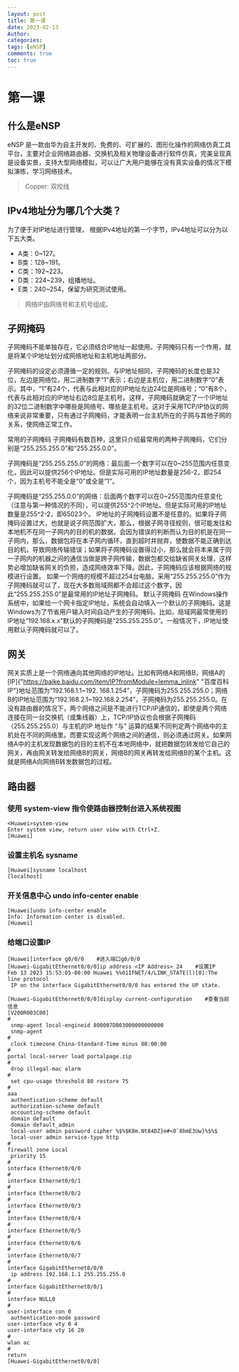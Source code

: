 ```yaml
---
layout: post
title: 第一课
date: 2023-02-13
Author: 
categories: 
tags: [eNSP]
comments: true
toc: true
---
```

# 第一课

## 什么是eNSP

eNSP 是一款由华为自主开发的、免费的、可扩展的、图形化操作的网络仿真工具平台，主要对企业网络路由器、交换机及相关物理设备进行软件仿真，完美呈现真是设备实景，支持大型网络模拟，可以让广大用户能够在没有真实设备的情况下模拟演练，学习网络技术。
> Copper: 双绞线

## IPv4地址分为哪几个大类？

为了便于对IP地址进行管理， 根据IPv4地址的第一个字节，IPv4地址可以分为以下五大类。
* A类：0~127。
* B类：128~191。
* C类：192~223。
* D类：224~239，组播地址。
* E类：240~254，保留为研究测试使用。
> 网络IP由网络号和主机号组成。

## 子网掩码

子网掩码不能单独存在，它必须结合IP地址一起使用。子网掩码只有一个作用，就是将某个IP地址划分成网络地址和主机地址两部分。

子网掩码的设定必须遵循一定的规则。与IP地址相同，子网掩码的长度也是32位，左边是网络位，用二进制数字“1”表示；右边是主机位，用二进制数字“0”表示。其中，“1”有24个，代表与此相对应的IP地址左边24位是网络号；“0”有8个，代表与此相对应的IP地址右边8位是主机号。这样，子网掩码就确定了一个IP地址的32位二进制数字中哪些是网络号、哪些是主机号。这对于采用TCP/IP协议的网络来说非常重要，只有通过子网掩码，才能表明一台主机所在的子网与其他子网的关系，使网络正常工作。

常用的子网掩码 子网掩码有数百种，这里只介绍最常用的两种子网掩码，它们分别是“255.255.255.0”和“255.255.0.0”。

子网掩码是“255.255.255.0”的网络：最后面一个数字可以在0~255范围内任意变化，因此可以提供256个IP地址。但是实际可用的IP地址数量是256-2，即254个，因为主机号不能全是“0”或全是“1”。

子网掩码是“255.255.0.0”的网络：后面两个数字可以在0~255范围内任意变化（注意与第一种情况的不同），可以提供255^2个IP地址。但是实际可用的IP地址数量是255^2-2，即65023个。 IP地址的子网掩码设置不是任意的。如果将子网掩码设置过大，也就是说子网范围扩大，那么，根据子网寻径规则，很可能发往和本地机不在同一子网内的目的机的数据，会因为错误的判断而认为目的机是在同一子网内，那么，数据包将在本子网内循环，直到超时并抛弃，使数据不能正确到达目的机，导致网络传输错误；如果将子网掩码设置得过小，那么就会将本来属于同一子网内的机器之间的通信当做是跨子网传输，数据包都交给缺省网关处理，这样势必增加缺省网关的负担，造成网络效率下降。因此，子网掩码应该根据网络的规模进行设置。 如果一个网络的规模不超过254台电脑，采用“255.255.255.0”作为子网掩码就可以了，现在大多数局域网都不会超过这个数字，因此“255.255.255.0”是最常用的IP地址子网掩码。 默认子网掩码 在Windows操作系统中，如果给一个网卡指定IP地址，系统会自动填入一个默认的子网掩码。这是Windows为了节省用户输入时间自动产生的子网掩码。比如，局域网最常使用的IP地址“192.168.x.x”默认的子网掩码是“255.255.255.0”。一般情况下，IP地址使用默认子网掩码就可以了。

## 网关

网关实质上是一个网络通向其他网络的IP地址。比如有网络A和网络B，网络A的[IP]{"https://baike.baidu.com/item/IP?fromModule=lemma_inlink" "百度百科 IP"}地址范围为“192.168.1.1~192. 168.1.254”，子网掩码为255.255.255.0；网络B的IP地址范围为“192.168.2.1~192.168.2.254”，子网掩码为255.255.255.0。在没有路由器的情况下，两个网络之间是不能进行TCP/IP通信的，即使是两个网络连接在同一台交换机（或集线器）上，TCP/IP协议也会根据子网掩码（255.255.255.0）与主机的IP 地址作 “与” 运算的结果不同判定两个网络中的主机处在不同的网络里。而要实现这两个网络之间的通信，则必须通过网关。如果网络A中的主机发现数据包的目的主机不在本地网络中，就把数据包转发给它自己的网关，再由网关转发给网络B的网关，网络B的网关再转发给网络B的某个主机。这就是网络A向网络B转发数据包的过程。

## 路由器

### 使用 system-view 指令使路由器控制台进入系统视图

	<Huawei>system-view
	Enter system view, return user view with Ctrl+Z.
	[Huawei]

### 设置主机名 sysname

	[Huawei]sysname localhost
	[localhost]

### 开关信息中心 undo info-center enable

	[Huawei]undo info-center enable
	Info: Information center is disabled. 
	[Huawei]

### 给端口设置IP

```shell
[Huawei]interface g0/0/0    #进入端口g0/0/0
[Huawei-GigabitEthernet0/0/0]ip address <IP Address> 24    #设置IP
Feb 13 2023 15:53:05-08:00 Huawei %%01IFNET/4/LINK_STATE(l)[0]:The line protocol
 IP on the interface GigabitEthernet0/0/0 has entered the UP state. 

[Huawei-GigabitEthernet0/0/0]display current-configuration    #查看当前信息
[V200R003C00]
#
 snmp-agent local-engineid 800007DB03000000000000
 snmp-agent 
#
 clock timezone China-Standard-Time minus 08:00:00
#
portal local-server load portalpage.zip
#
 drop illegal-mac alarm
#
 set cpu-usage threshold 80 restore 75
#
aaa 
 authentication-scheme default
 authorization-scheme default
 accounting-scheme default
 domain default 
 domain default_admin 
 local-user admin password cipher %$%$K8m.Nt84DZ}e#<0`8bmE3Uw}%$%$
 local-user admin service-type http
#
firewall zone Local
 priority 15
#
interface Ethernet0/0/0
#
interface Ethernet0/0/1
#
interface Ethernet0/0/2
#
interface Ethernet0/0/3
#
interface Ethernet0/0/4
#
interface Ethernet0/0/5
#
interface Ethernet0/0/6
#
interface Ethernet0/0/7
#
interface GigabitEthernet0/0/0
 ip address 192.168.1.1 255.255.255.0 
#
interface GigabitEthernet0/0/1
#
interface NULL0
#
user-interface con 0
 authentication-mode password
user-interface vty 0 4
user-interface vty 16 20
#
wlan ac
#
return
[Huawei-GigabitEthernet0/0/0]
```
